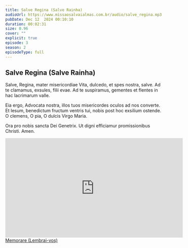 ```yaml
---
title: Salve Regina (Salve Rainha)
audioUrl: https://www.missaosalvaialmas.com.br/audio/salve_regina.mp3
pubDate: Dec 12  2024 00:10:10
duration: 00:02:31
size: 0.96
cover: ""
explicit: true
episode: 3
season: 2
episodeType: full
---
```


## Salve Regina (Salve Rainha)

Salve, Regina, mater misericordiae
Vita, dulcedo, et spes nostra, salve.
Ad te clamamus, exsules, filii evae.
Ad te suspiramus, gementes et flentes
in hac lacrimarum valle.

Eia ergo, Advocata nostra,
illos tuos misericordes oculos
ad nos converte.
Et Iesum, benedictum fructum ventris tui,
nobis post hoc exsilium ostende.
O clemens, O pia, O dulcis Virgo Maria.

Ora pro nobis sancta Dei Genetrix.
Ut digni efficiamur promissionibus Christi. Amen.

<div align="center">
<iframe width="560" height="315" src="https://www.youtube.com/embed/3nbYBKcmSwo?si=tbA3tnSrBTuPDTUf" title="YouTube video player" frameborder="0" allow="accelerometer; autoplay; clipboard-write; encrypted-media; gyroscope; picture-in-picture; web-share" referrerpolicy="strict-origin-when-cross-origin" allowfullscreen></iframe>
</div>

<div class="text-center mt-16">
  <a class="btn btn-accent mt-9" href="/episode/post05">Memorare (Lembrai-vos)</a>
</div>